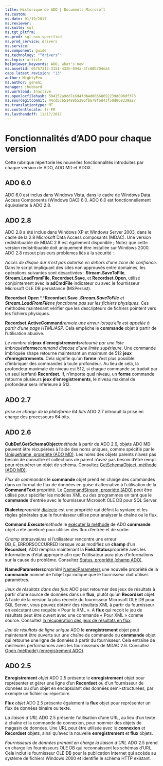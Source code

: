 ```yaml
---
title: Historique de ADO | Documents Microsoft
ms.custom: 
ms.date: 01/19/2017
ms.reviewer: 
ms.suite: sql
ms.tgt_pltfrm: 
ms.prod: sql-non-specified
ms.prod_service: drivers
ms.service: 
ms.component: guide
ms.technology: "“drivers”"
ms.topic: article
helpviewer_keywords: ADO, what's new
ms.assetid: 667673f2-3151-432b-894a-3fc60b704ea4
caps.latest.revision: "13"
author: MightyPen
ms.author: genemi
manager: jhubbard
ms.workload: Inactive
ms.openlocfilehash: 594152a9dd7e6d4fdb4d00668692239d09bdf373
ms.sourcegitcommit: 44cd5c651488b5296fb679f6d43f50d068339a27
ms.translationtype: MT
ms.contentlocale: fr-FR
ms.lasthandoff: 11/17/2017
---
```

# <a name="ado-features-for-each-release"></a>Fonctionnalités d’ADO pour chaque version
Cette rubrique répertorie les nouvelles fonctionnalités introduites par chaque version de ADO, ADO MD et ADOX.

## <a name="ado-60"></a>ADO 6.0
 ADO 6.0 est inclus dans Windows Vista, dans le cadre de Windows Data Access Components (Windows DAC) 6.0. ADO 6.0 est fonctionnellement équivalente à ADO 2.8.

## <a name="ado-28"></a>ADO 2.8
 ADO 2.8 a été inclus dans Windows XP et Windows Server 2003, dans le cadre de la 2.8 Microsoft Data Access composants (MDAC). Une version redistribuable de MDAC 2.8 est également disponible ; Notez que cette version redistribuable doit uniquement être installée sur Windows 2000. ADO 2.8 résout plusieurs problèmes liés à la sécurité :

 *Accès de disque dur n’est pas autorisé en dehors d’une zone de confiance.*
Dans le script impliquant des sites non approuvés entre domaines, les opérations suivantes sont désactivées : **Stream.SaveToFile**, **Stream.LoadFromFile**, **Recordset.Save**, et **Recordset.Open**, utilisé conjointement avec la **adCmdFile** indicateur ou avec le fournisseur Microsoft OLE DB persistance (MSPersist).

 **Recordset.Open** *,***Recordset.Save** *,***Stream.SaveToFile** *et* **Stream.LoadFromFile***ne fonctionne pas sur les fichiers physiques.* 
Ces méthodes maintenant vérifier que les descripteurs de fichiers pointent vers les fichiers physiques.

 **Recordset.ActiveCommand***renvoie une erreur lorsqu’elle est appelée à partir d’une page HTML/ASP.* 
Cela empêche le **commande** objet à partir de l’utilisation abusive.

 *Le nombre de***jeux d’enregistrements***retourné par une liste imbriquée***forme***command dispose d’une limite supérieure.* 
Une commande imbriquée shape retourne maintenant un maximum de 512 **jeux d’enregistrements**. Cela signifie qu’un **forme** n’est plus possible d’imbriquer des commandes à toute profondeur. Au lieu de cela, la profondeur maximale de niveau est 512, si chaque commande se traduit par un seul (enfant) **Recordset**. If, n’importe quel niveau, un **forme** commande retourne plusieurs **jeux d’enregistrements**, le niveau maximal de profondeur sera inférieure à 512.

## <a name="ado-27"></a>ADO 2.7
 *prise en charge de la plateforme 64 bits* ADO 2.7 introduit la prise en charge des processeurs 64 bits.

## <a name="ado-26"></a>ADO 2.6
 **CubDef.GetSchemaObject***méthode* à partir de ADO 2.6, objets ADO MD peuvent être récupérées à l’aide des noms uniques, comme spécifié par le [UniqueName, propriété (ADO MD)](../../ado/reference/ado-md-api/uniquename-property-ado-md.md). Les noms des objets parents n’avez pas besoin de connaître et collections de parent n’avez pas besoin d’être rempli pour récupérer un objet de schéma. Consultez [GetSchemaObject, méthode (ADO MD)](../../ado/reference/ado-md-api/getschemaobject-method-ado-md.md).

 *Flux de commandes* le **commande** objet prend en charge des commandes dans un format de flux de données en guise d’alternative à l’utilisation de la **CommandText** propriété. Le [CommandStream, propriété (ADO)](../../ado/reference/ado-api/commandstream-property-ado.md) peut être utilisé pour spécifier les modèles XML ou des programmes en tant que le **commande** d’entrée avec le fournisseur Microsoft OLE DB pour SQL Server.

 **Dialecte***propriété* [dialecte](../../ado/reference/ado-api/dialect-property.md) est une propriété qui définit la syntaxe et les règles générales que le fournisseur utilise pour analyser la chaîne ou le flux.

 **Command.Execute***méthode* le [exécuter la méthode](../../ado/reference/ado-api/execute-method-ado-command.md) de ADO **commande** objet a été amélioré pour utiliser des flux d’entrée et de sortie.

 *Champ statusvalues* si l’utilisateur rencontre une erreur DB_E_ERRORSOCCURRED lorsque vous modifiez un **champ** d’un **Recordset**, ADO remplira maintenant la **Field.Status**propriété avec les informations d’état approprié afin que l’utilisateur aura plus d’informations sur la cause du problème. Consultez [Status, propriété (champ ADO)](../../ado/reference/ado-api/status-property-ado-field.md).

 **NamedParameters***propriété* [NamedParameters](../../ado/reference/ado-api/namedparameters-property-ado.md) une nouvelle propriété de la **commande** nommé de l’objet qui indique que le fournisseur doit utiliser. paramètres.

 *Jeux de résultats dans des flux* ADO peut retourner des jeux de résultats à partir d’une source de données dans un **flux**, plutôt qu’un **Recordset** objet. À l’aide de la version la plus récente du fournisseur Microsoft OLE DB pour SQL Server, vous pouvez obtenir des résultats XML à partir du fournisseur en exécutant une requête « Pour le XML ». A **flux** qui reçoit le jeu de résultats peut être ouvert avec une commande « Pour XML » comme source. Consultez [la récupération des jeux de résultats en flux](../../ado/guide/data/retrieving-resultsets-into-streams.md).

 *Jeu de résultats de ligne unique* ADO le **enregistrement** objet peut maintenant être ouverts sur une chaîne de commande ou **commande** objet qui retourne une ligne de données à partir du fournisseur. Cela entraîne de meilleures performances avec les fournisseurs de MDAC 2.6. Consultez [Open (méthode) (enregistrement ADO)](../../ado/reference/ado-api/open-method-ado-record.md).

## <a name="ado-25"></a>ADO 2.5
 **Enregistrement** *objet* ADO 2.5 présente le **enregistrement** objet pour représenter et gérer une ligne d’un **Recordset** ou d’un fournisseur de données ou d’un objet en encapsulant des données semi-structurées, par exemple un fichier ou répertoire.

 **Flux** *objet* ADO 2.5 présente également la **flux** objet pour représenter un flux de données binaire ou texte.

 *La liaison d’URL* ADO 2.5 présente l’utilisation d’une URL, au lieu d’un texte à chaîne et la commande de connexion, pour nommer des objets de magasin de données. Une URL peut être utilisée avec le **connexion** et **Recordset** objets, ainsi qu’avec la nouvelle **enregistrement** et **flux** objets.

 *Fournisseurs de données prenant en charge la liaison d’URL* ADO 2.5 prend en charge les fournisseurs OLE DB qui reconnaissent les schémas d’URL. Cela inclut le fournisseur OLE DB pour la publication Internet qui accède au système de fichiers Windows 2000 et identifie le schéma HTTP existant.
